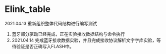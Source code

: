 # Elink_table  
2021.04.13  重新组织整体代码结构进行编写测试

1. 蓝牙部分驱动已经完成，正在实验接收数据结构与命令执行
2. 2021.04.14 完成蓝牙接收数据实验，并且完成接收协议解析文字字库实验，等待验证是否正确写入FLASH中。

